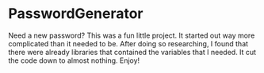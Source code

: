 # PasswordGenerator
Need a new password? This was a fun little project. It started out way more complicated than it needed to be. After doing so researching,
I found that there were already libraries that contained the variables that I needed. It cut the code down to almost nothing. 
Enjoy!
